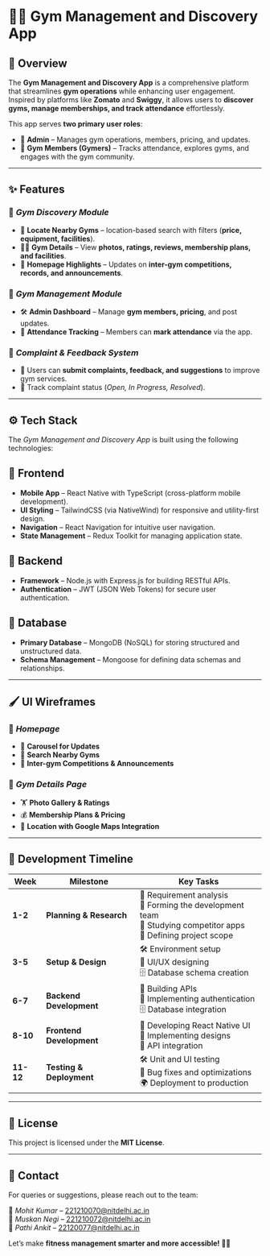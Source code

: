 # 🏋️‍♂️ Gym Management and Discovery App  

## 📌 Overview  
The **Gym Management and Discovery App** is a comprehensive platform that streamlines **gym operations** while enhancing user engagement. Inspired by platforms like **Zomato** and **Swiggy**, it allows users to **discover gyms, manage memberships, and track attendance** effortlessly.  

This app serves **two primary user roles**:  
- 🔹 **Admin** – Manages gym operations, members, pricing, and updates.  
- 🔹 **Gym Members (Gymers)** – Tracks attendance, explores gyms, and engages with the gym community.  

---

## ✨ Features  

### 🎯 *Gym Discovery Module*  
- 📍 **Locate Nearby Gyms** – location-based search with filters (**price, equipment, facilities**).  
- 🏋️‍♂️ **Gym Details** – View **photos, ratings, reviews, membership plans, and facilities**.  
- 📰 **Homepage Highlights** – Updates on **inter-gym competitions, records, and announcements**.  

### 🎯 *Gym Management Module*  
- 🛠 **Admin Dashboard** – Manage **gym members, pricing**, and post updates.  
- 📅 **Attendance Tracking** – Members can **mark attendance** via the app.  

### 🎯 *Complaint & Feedback System*  
- 📝 Users can **submit complaints, feedback, and suggestions** to improve gym services.  
- 📌 Track complaint status (*Open, In Progress, Resolved*).  

---

## ⚙ Tech Stack  

The *Gym Management and Discovery App* is built using the following technologies:  

## 🎯 **Frontend**
- **Mobile App** – React Native with TypeScript (cross-platform mobile development).
- **UI Styling** – TailwindCSS (via NativeWind) for responsive and utility-first design.
- **Navigation** – React Navigation for intuitive user navigation.
- **State Management** – Redux Toolkit for managing application state.

## 🎯 **Backend**
- **Framework** – Node.js with Express.js for building RESTful APIs.
- **Authentication** – JWT (JSON Web Tokens) for secure user authentication.

## 🎯 **Database**
- **Primary Database** – MongoDB (NoSQL) for storing structured and unstructured data.
- **Schema Management** – Mongoose for defining data schemas and relationships.

---

## 🖌 UI Wireframes  

### 📌 *Homepage*  
- 🔹 **Carousel for Updates**  
- 🔹 **Search Nearby Gyms**  
- 🔹 **Inter-gym Competitions & Announcements**  

### 📌 *Gym Details Page*  
- 🏋️ **Photo Gallery & Ratings**  
- 💰 **Membership Plans & Pricing**  
- 📍 **Location with Google Maps Integration**  

---

## 📅 **Development Timeline**

| **Week**  | **Milestone**  | **Key Tasks**  |
|-----------|--------------|----------------|
| **1-2**  | **Planning & Research**  | 📌 Requirement analysis <br> 📌 Forming the development team <br> 📌 Studying competitor apps <br> 📌 Defining project scope |
| **3-5**  | **Setup & Design**  | 🛠 Environment setup <br> 🎨 UI/UX designing <br> 🗄 Database schema creation |
| **6-7**  | **Backend Development**  | 🚀 Building APIs <br> 🔗 Implementing authentication <br> 🗄 Database integration |
| **8-10** | **Frontend Development**  | 📱 Developing React Native UI <br> 🎨 Implementing designs <br> 🔄 API integration |
| **11-12** | **Testing & Deployment**  | 🛠 Unit and UI testing <br> 🚀 Bug fixes and optimizations <br> 🌍 Deployment to production |

---

## 📜 License  

This project is licensed under the **MIT License**.  

---

## 📧 Contact  

For queries or suggestions, please reach out to the team:  

📩 *Mohit Kumar* – [221210070@nitdelhi.ac.in](mailto:221210070@nitdelhi.ac.in)  
📩 *Muskan Negi* – [221210072@nitdelhi.ac.in](mailto:221210072@nitdelhi.ac.in)  
📩 *Pathi Ankit* – [22120077@nitdelhi.ac.in](mailto:22120077@nitdelhi.ac.in) 

Let’s make **fitness management smarter and more accessible! 💪🔥**
